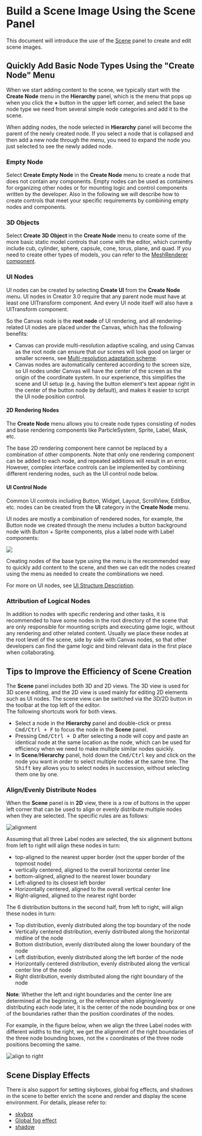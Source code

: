 # Build a Scene Image Using the Scene Panel

This document will introduce the use of the [Scene](../../editor/scene/index.md) panel to create and edit scene images.

## Quickly Add Basic Node Types Using the "Create Node" Menu

When we start adding content to the scene, we typically start with the **Create Node** menu in the **Hierarchy** panel, which is the menu that pops up when you click the **+** button in the upper left corner, and select the base node type we need from several simple node categories and add it to the scene.

When adding nodes, the node selected in **Hierarchy** panel will become the parent of the newly created node. If you select a node that is collapsed and then add a new node through the menu, you need to expand the node you just selected to see the newly added node.

### Empty Node

Select **Create Empty Node** in the **Create Node** menu to create a node that does not contain any components. Empty nodes can be used as containers for organizing other nodes or for mounting logic and control components written by the developer. Also in the following we will describe how to create controls that meet your specific requirements by combining empty nodes and components.

### 3D Objects

Select **Create 3D Object** in the **Create Node** menu to create some of the more basic static model controls that come with the editor, which currently include cub, cylinder, sphere, capsule, cone, torus, plane, and quad. If you need to create other types of models, you can refer to the [MeshRenderer component](../../engine/renderable/model-component.md).

### UI Nodes

UI nodes can be created by selecting **Create UI** from the **Create Node** menu. UI nodes in Creator 3.0 require that any parent node must have at least one UITransform component. And every UI node itself will also have a UITransform component.

So the Canvas node is the **root node** of UI rendering, and all rendering-related UI nodes are placed under the Canvas, which has the following benefits:

- Canvas can provide multi-resolution adaptive scaling, and using Canvas as the root node can ensure that our scenes will look good on larger or smaller screens, see [Multi-resolution adaptation scheme](../..//ui-system/components/engine/multi-resolution.md).
- Canvas nodes are automatically centered according to the screen size, so UI nodes under Canvas will have the center of the screen as the origin of the coordinate system. In our experience, this simplifies the scene and UI setup (e.g. having the button element's text appear right in the center of the button node by default), and makes it easier to script the UI node position control.

#### 2D Rendering Nodes

The **Create Node** menu allows you to create node types consisting of nodes and base rendering components like ParticleSystem, Sprite, Label, Mask, etc.

The base 2D rendering component here cannot be replaced by a combination of other components. Note that only one rendering component can be added to each node, and repeated additions will result in an error. However, complex interface controls can be implemented by combining different rendering nodes, such as the UI control node below.

#### UI Control Node

Common UI controls including Button, Widget, Layout, ScrollView, EditBox, etc. nodes can be created from the **UI** category in the **Create Node** menu.

UI nodes are mostly a combination of rendered nodes, for example, the Button node we created through the menu includes a button background node with Button + Sprite components, plus a label node with Label components:

![](scene-editing/button-breakdown.png)

Creating nodes of the base type using the menu is the recommended way to quickly add content to the scene, and then we can edit the nodes created using the menu as needed to create the combinations we need.

For more on UI nodes, see [UI Structure Description](../../ui-system/components/engine/index.md).

### Attribution of Logical Nodes

In addition to nodes with specific rendering and other tasks, it is recommended to have some nodes in the root directory of the scene that are only responsible for mounting scripts and executing game logic, without any rendering and other related content. Usually we place these nodes at the root level of the scene, side by side with Canvas nodes, so that other developers can find the game logic and bind relevant data in the first place when collaborating.

## Tips to Improve the Efficiency of Scene Creation

The **Scene** panel includes both 3D and 2D views. The 3D view is used for 3D scene editing, and the 2D view is used mainly for editing 2D elements such as UI nodes. The scene view can be switched via the 3D/2D button in the toolbar at the top left of the editor. <br>
The following shortcuts work for both views.

- Select a node in the **Hierarchy** panel and double-click or press <kbd>Cmd/Ctrl + F</kbd> to focus the node in the **Scene** panel.
- Pressing <kbd>Cmd/Ctrl + D</kbd> after selecting a node will copy and paste an identical node at the same location as the node, which can be used for efficiency when we need to make multiple similar nodes quickly.
- In **Scene**/**Hierarchy** panel, hold down the <kbd>Cmd/Ctrl</kbd> key and click on the node you want in order to select multiple nodes at the same time. The <kbd>Shift</kbd> key allows you to select nodes in succession, without selecting them one by one.

### Align/Evenly Distribute Nodes

When the **Scene** panel is in **2D** view, there is a row of buttons in the upper left corner that can be used to align or evenly distribute multiple nodes when they are selected. The specific rules are as follows:

![alignment](scene-editing/alignment.png)

Assuming that all three Label nodes are selected, the six alignment buttons from left to right will align these nodes in turn:

- top-aligned to the nearest upper border (not the upper border of the topmost node)
- vertically centered, aligned to the overall horizontal center line
- bottom-aligned, aligned to the nearest lower boundary
- Left-aligned to its closest left border
- Horizontally centered, aligned to the overall vertical center line
- Right-aligned, aligned to the nearest right border

The 6 distribution buttons in the second half, from left to right, will align these nodes in turn:

- Top distribution, evenly distributed along the top boundary of the node
- Vertically centered distribution, evenly distributed along the horizontal midline of the node
- Bottom distribution, evenly distributed along the lower boundary of the node
- Left distribution, evenly distributed along the left border of the node
- Horizontally centered distribution, evenly distributed along the vertical center line of the node
- Right distribution, evenly distributed along the right boundary of the node

**Note**: Whether the left and right boundaries and the center line are determined at the beginning, or the reference when aligning/evenly distributing each node later, it is the center of the node bounding box or one of the boundaries rather than the position coordinates of the nodes.

For example, in the figure below, when we align the three Label nodes with different widths to the right, we get the alignment of the right boundaries of the three node bounding boxes, not the `x` coordinates of the three node positions becoming the same.

![align to right](scene-editing/align-to-right.png)

## Scene Display Effects

There is also support for setting skyboxes, global fog effects, and shadows in the scene to better enrich the scene and render and display the scene environment. For details, please refer to:

- [skybox](./skybox.md)
- [Global fog effect](./fog.md)
- [shadow](./shadow.md)
